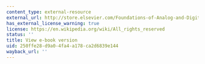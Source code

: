 ```yaml
---
content_type: external-resource
external_url: http://store.elsevier.com/Foundations-of-Analog-and-Digital-Electronic-Circuits/Anant-Agarwal/isbn-9781558607354/
has_external_license_warning: true
license: https://en.wikipedia.org/wiki/All_rights_reserved
status: ''
title: View e-book version
uid: 250ffe28-d9a0-4fa4-a178-ca2d6839e144
wayback_url: ''
---
```

